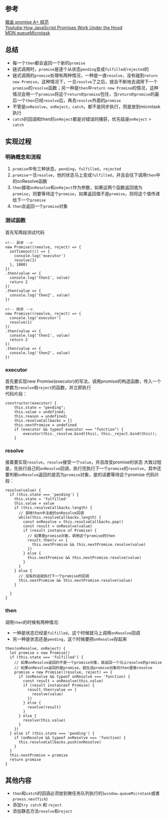## 参考
[掘金  promise A+ 规范](https://juejin.im/post/5c4b0423e51d4525211c0fbc)  
[Youtube How JavaScript Promises Work Under the Hood](https://www.youtube.com/watch?v=C3kUMPtt4hY&t=247s)  
[MDN queueMicrotask](https://developer.mozilla.org/zh-CN/docs/Web/API/HTML_DOM_API/Microtask_guide)

## 总结
* 每一个`then`都会返回一个新的`promise`
* 链式调用时，`promise`是逐个从状态`pending`变成`fulfilled`/`rejected`的
* 链式调用的`promise`处理有两种情况，一种是一直`resolve`，没有碰到`return new Promise`，这种情况下，一旦`resolve`了之后，就会不断地去调用下一个`promise`的`resolve`函数；另一种是`then`中`return new Promise`的情况，这种情况会用一个`promise`将这个`return的promise`包住，当`return的promise`的最后一个`then`已经`resolve`后，再去`resolve`外面的`promise`
* 不管是`onResolve`，`onReject`，`catch`，都不是同步执行，而是放到microtask执行
* `catch`的回调和then的`onReject`都是对错误的捕获，优先级是`onReject` > `catch`
## 实现过程
### 明确概念和流程 
1. `promise`中有三种状态，`pending`，`fulfilled`，`rejected`
2. `promise`一旦`resolve`，他的状态马上变成`fulfilled`，并且会往下调用`then`中的onResolve函数
3. `then`接收`onResolve`和`onReject`作为参数，如果这两个函数返回值为`promise`，则要等待这个`promise`，如果返回值不是`promise`，则将这个值传递给下一个`promise`
4. `then`会返回一个`promise`对象
### 测试函数
首先写两段测试代码  
```
<!-- 异步 -->
new Promise((reeolve, reject) => {
  setTimeout(() => {
    console.log('executor')
    resolve(1)
  }, 1000)
})
.then(value => {
  console.log('then1', value)
  return 2
})
.then(value => {
  console.log('then2', value)
})
```
```
<!-- 同步 -->
new Promise((reeolve, reject) => {
  console.log('executor')
  resolve(1)
})
.then(value => {
  console.log('then1', value)
  return 2
})
.then(value => {
  console.log('then2', value)
})
```
### executor
首先要实现new Promise(executor)的写法，调用promise的构造函数，传入一个参数为`resolve`和`reject`的函数，并立即执行   
代码片段： 
```
constructor(executor) {
    this.state = "pending";
    this.value = undefined;
    this.reason = undefined;
    this.resolveCallbacks = []
    this.nextPromise = undefined
    if (executor && typeof executor === "function") {
        executor(this._resolve.bind(this), this._reject.bind(this));
    }
``` 
### resolve
接着要实现`resolve`，`resolve`接受一个`value`，并且改变promise的状态 
大致过程是，先执行自己的`onResolve`回调，执行完执行下一个`promise`的`resolve`，其中还要判断`onResolve`返回的是否为`promise`对象，是的话要等待这个promise
代码片段：
```
resolve(value) {
  if (this.state === 'pending') {
    this.state = 'fulfilled'
    this.value = value
    if (this.resolveCallbacks.length) {
      // 调用then中注册的onResolve回调
      while(this.resolveCallbacks.length) {
        const onResolve = this.resolveCallbacks.pop()
        const result = onResolve(value)
        if (result instance of Promise) {
          // 如果是promise对象，调用这个promise的then
          result.then(v => {
            this.nextPromise && this.nextPromise.resolve(value)
          })
        } else {
          this.nextPromise && this.nextPromise.resolve(value)
        }
      }
    } else {
      // 没有的话就执行下一个promise的回调
      this.nextPromise && this.nextPromise.resolve(value)
    }
    
  }
}
```
### then
调用`then`的时候有两种情况:
* 一种是状态已经是`fulfilled`，这个时候就马上调用`onResolve`回调
* 另一种是状态还是`pending`，这个时候要把`onResolve`存起来  
```
then(onResolve, onReject) {
  let promise = new Promise()
  if (this.state === 'fulfilled') {
    // 如果onResolve返回的不是一个promise对象，就返回一个马上resolve的promise
    // 如果onResolve返回的是promise，就在该promise对象的then里面resolve
    promise = new Promise((resolve, reject) => {
      if (onResolve && typeof onResolve === 'function) {
        const result = onResolve(this.value)
        if (result instanceof Promise) {
          result.then(value => {
            resolve(value)
          })
        } else {
          resolve(result)
        }
      } else {
        resolve(this.value)
      }
    })
  } else if (this.state === 'pending') {
    if (onResolve && typeof onResolve === 'function) {
      this.resolveCallbacks.push(onResolve)
    }
  }
  this.nextPromise = promise
  return promise
}
```
## 其他内容
* `then`和`catch`的回调必须放到微任务队列执行的(`window.queueMicrotask`或者`proess.nextTick`)
* 添加`try catch` 和 `reject`
* 添加静态方法`resolve`和`reject`